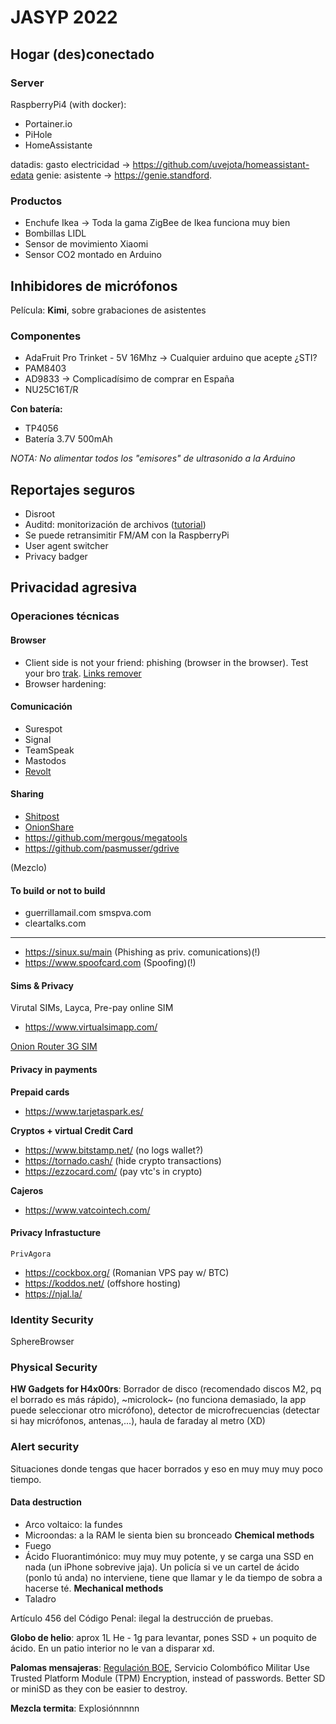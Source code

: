 # JASYP 2022

## Hogar (des)conectado

### Server

RaspberryPi4 (with docker):

- Portainer.io
- PiHole
- HomeAssistante

datadis: gasto electricidad -> https://github.com/uvejota/homeassistant-edata
genie: asistente -> https://genie.standford.

### Productos

- Enchufe Ikea -> Toda la gama ZigBee de Ikea funciona muy bien
- Bombillas LIDL
- Sensor de movimiento Xiaomi
- Sensor CO2 montado en Arduino

## Inhibidores de micrófonos

Película: **Kimi**, sobre grabaciones de asistentes

### Componentes

- AdaFruit Pro Trinket - 5V 16Mhz -> Cualquier arduino que acepte ¿STI?
- PAM8403
- AD9833 -> Complicadísimo de comprar en España
- NU25C16T/R

**Con batería:**

- TP4056
- Batería 3.7V 500mAh

_NOTA: No alimentar todos los "emisores" de ultrasonido a la Arduino_

## Reportajes seguros

- Disroot
- Auditd: monitorización de archivos ([tutorial](https://linoxide.com/auditd-tool-security-auditing/))
- Se puede retransimitir FM/AM con la RaspberryPi
- User agent switcher
- Privacy badger

## Privacidad agresiva

### Operaciones técnicas

#### Browser

- Client side is not your friend: phishing (browser in the browser). Test your bro [trak](https://coveryourtracks.eff.org/). [Links remover](https://github.com/.)
- Browser hardening: 

#### Comunicación

- Surespot
- Signal
- TeamSpeak
- Mastodos
- [Revolt](https://revolt.chat)

#### Sharing

- [Shitpost](https://shitpost.to/)
- [OnionShare](https://onionshare.org)
- https://github.com/mergous/megatools
- https://github.com/pasmusser/gdrive

(Mezclo)

#### To build or not to build

- guerrillamail.com
smspva.com
- cleartalks.com

---

- https://sinux.su/main (Phishing as priv. comunications)(!)
- https://www.spoofcard.com (Spoofing)(!)

#### Sims & Privacy

Virutal SIMs, Layca, Pre-pay online SIM

- https://www.virtualsimapp.com/

[Onion Router 3G SIM](https:brashshornscommunications.uk/projects/onion3g)

#### Privacy in payments

**Prepaid cards**

- https://www.tarjetaspark.es/

**Cryptos + virtual Credit Card**

- https://www.bitstamp.net/ (no logs wallet?)
- https://tornado.cash/ (hide crypto transactions)
- https://ezzocard.com/ (pay vtc's in crypto)

**Cajeros**

- https://www.vatcointech.com/

#### Privacy Infrastucture

`PrivAgora`

- https://cockbox.org/ (Romanian VPS pay w/ BTC)
- https://koddos.net/ (offshore hosting)
- https://njal.la/

### Identity Security

SphereBrowser

### Physical Security

**HW Gadgets for H4x00rs**: Borrador de disco (recomendado discos M2, pq el borrado es más rápido), ~microlock~ (no funciona demasiado, la app puede seleccionar otro micrófono), detector de microfrecuencias (detectar si hay micrófonos, antenas,...), haula de faraday al metro (XD)

### Alert security

Situaciones donde tengas que hacer borrados y eso en muy muy muy poco tiempo.

#### Data destruction

- Arco voltaico: la fundes
- Microondas: a la RAM le sienta bien su bronceado 
**Chemical methods**
- Fuego
- Ácido Fluorantimónico: muy muy muy potente, y se carga una SSD en nada (un iPhone sobrevive jaja). Un policía si ve un cartel de ácido (ponlo tú anda) no interviene, tiene que llamar y le da tiempo de sobra a hacerse té.
**Mechanical methods**
- Taladro

Artículo 456 del Código Penal: ilegal la destrucción de pruebas.

**Globo de helio**: aprox 1L He - 1g para levantar, pones SSD + un poquito de ácido. En un patio interior no le van a disparar xd.

**Palomas mensajeras**: [Regulación BOE](https://www.boe.es/eli/es/rd/198), Servicio Colombófico Militar
Use Trusted Platform Module (TPM) Encryption, instead of passwords. Better SD or miniSD as they con be easier to destroy.

**Mezcla termita**: Explosiónnnnn
